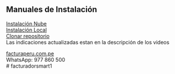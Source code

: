 ## Manuales de Instalación

[Instalación Nube](https://www.youtube.com/watch?v=wPuCsre30S0 "Clic")
<br>
[Instalación Local](https://www.youtube.com/watch?v=F9IGf1Ojaoo "Clic")
<br>
[Clonar repositorio](https://www.youtube.com/watch?v=D35TC6gzPOM "Clic")
<br>
Las indicaciones actualizadas estan en la descripción de los videos

[facturaperu.com.pe](http://facturaperu.com.pe "Clic")<br>
WhatsApp: 977 860 500<br>#   f a c t u r a d o r s m a r t 1  
 